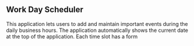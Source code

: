 ## Work Day Scheduler
This application lets users to add and maintain important events during the daily business hours.
The application automatically shows the current date at the top of the application. Each time slot has a form 
